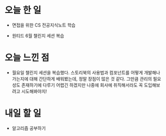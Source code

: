 # 오늘 한 일

-   면접을 위한 CS 전공지식노트 학습

-   원티드 6월 챌린지 세션 복습

# 오늘 느낀 점

-   월요일 챌린지 세션을 복습했다. 스토리북의 사용법과 컴포넌트를 어떻게 개발해나가는지에 대해 간단하게 배워봤는데, 정말 장점이 많은 것 같다. 그만큼 관리의 필요성도 존재하기에 다루기 어렵긴 하겠지만 나중에 회사에 취직해서라도 꼭 도입해보려고 시도해봐야지!

# 내일 할 일

-   알고리즘 공부하기
